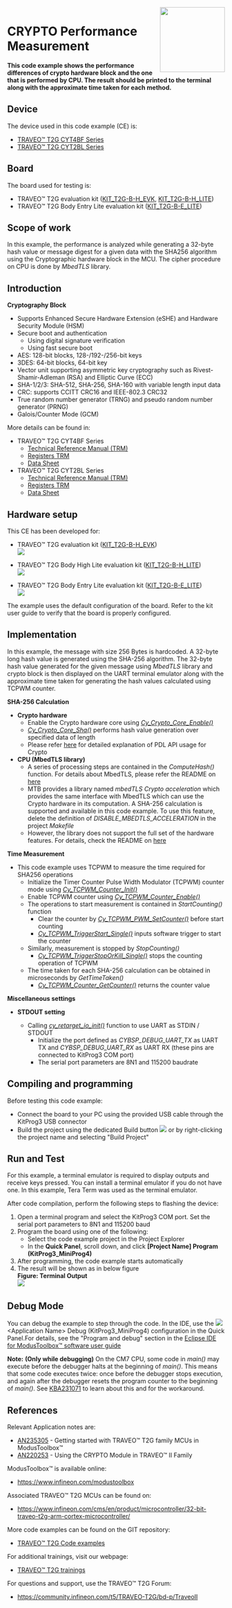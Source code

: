<img src="./images/IFX_LOGO_600.gif" align="right" width="150"/>

# CRYPTO Performance Measurement
**This code example shows the performance differences of crypto hardware block and the one that is performed by CPU. The result should be printed to the terminal along with the approximate time taken for each method.**  

## Device
The device used in this code example (CE) is:
- [TRAVEO™ T2G CYT4BF Series](https://www.infineon.com/cms/en/product/microcontroller/32-bit-traveo-t2g-arm-cortex-microcontroller/32-bit-traveo-t2g-arm-cortex-for-body/traveo-t2g-cyt4bf-series/)
- [TRAVEO™ T2G CYT2BL Series](https://www.infineon.com/cms/en/product/microcontroller/32-bit-traveo-t2g-arm-cortex-microcontroller/32-bit-traveo-t2g-arm-cortex-for-body/traveo-t2g-cyt2bl-series/)

## Board
The board used for testing is:
- TRAVEO&trade; T2G evaluation kit ([KIT_T2G-B-H_EVK](https://www.infineon.com/cms/en/product/evaluation-boards/kit_t2g-b-h_evk/), [KIT_T2G-B-H_LITE](https://www.infineon.com/cms/en/product/evaluation-boards/kit_t2g-b-h_lite/))
- TRAVEO&trade; T2G Body Entry Lite evaluation kit ([KIT_T2G-B-E_LITE](https://www.infineon.com/cms/en/product/evaluation-boards/kit_t2g-b-e_lite/))

## Scope of work

In this example, the performance is analyzed while generating a 32-byte hash value or message digest for a given data with the SHA256 algorithm using the Cryptographic hardware block in the MCU. The cipher procedure on CPU is done by *MbedTLS* library.

## Introduction

**Cryptography Block**  

- Supports Enhanced Secure Hardware Extension (eSHE) and Hardware Security Module (HSM)
- Secure boot and authentication
    - Using digital signature verification
    - Using fast secure boot
- AES: 128-bit blocks, 128-/192-/256-bit keys
- 3DES: 64-bit blocks, 64-bit key
- Vector unit supporting asymmetric key cryptography such as Rivest-Shamir-Adleman (RSA) and Elliptic Curve (ECC)
- SHA-1/2/3: SHA-512, SHA-256, SHA-160 with variable length input data
- CRC: supports CCITT CRC16 and IEEE-802.3 CRC32
- True random number generator (TRNG) and pseudo random number generator (PRNG)
- Galois/Counter Mode (GCM)

More details can be found in:
- TRAVEO&trade; T2G CYT4BF Series
  - [Technical Reference Manual (TRM)](https://www.infineon.com/dgdl/?fileId=5546d4627600a6bc017600bfae720007)
  - [Registers TRM](https://www.infineon.com/dgdl/?fileId=5546d4627600a6bc017600be2aef0004)
  - [Data Sheet](https://www.infineon.com/dgdl/?fileId=5546d46275b79adb0175dc8387f93228)
- TRAVEO&trade; T2G CYT2BL Series
  - [Technical Reference Manual (TRM)](https://www.infineon.com/dgdl/?fileId=5546d462766cbe860176804ea8d27e9b)
  - [Registers TRM](https://www.infineon.com/dgdl/?fileId=5546d4627600a6bc017600b9a0ca0000)
  - [Data Sheet](https://www.infineon.com/dgdl/?fileId=8ac78c8c82ce566401836c4d5e9a46c8)

## Hardware setup
This CE has been developed for:
- TRAVEO&trade; T2G evaluation kit ([KIT_T2G-B-H_EVK](https://www.infineon.com/cms/en/product/evaluation-boards/kit_t2g-b-h_evk/))<BR>
<img src="./images/KIT_T2G-B-H_EVK.gif"/><BR>

- TRAVEO&trade; T2G Body High Lite evaluation kit ([KIT_T2G-B-H_LITE](https://www.infineon.com/cms/en/product/evaluation-boards/kit_t2g-b-h_lite/))<BR>
<img src="./images/KIT_T2G-B-H_LITE.gif"/><BR>

- TRAVEO&trade; T2G Body Entry Lite evaluation kit ([KIT_T2G-B-E_LITE](https://www.infineon.com/cms/en/product/evaluation-boards/kit_t2g-b-e_lite/))<BR>
<img src="./images/KIT_T2G-B-E_LITE.gif"/><BR>
  
The example uses the default configuration of the board. Refer to the kit user guide to verify that the board is properly configured.

## Implementation

In this example, the message with size 256 Bytes is hardcoded. A 32-byte long hash value is generated using the SHA-256 algorithm. The 32-byte hash value generated for the given message using *MbedTLS* library and crypto block is then displayed on the UART terminal emulator along with the approximate time taken for generating the hash values calculated using TCPWM counter.

**SHA-256 Calculation**  
- **Crypto hardware**
    - Enable the Crypto hardware core using <a href="https://infineon.github.io/mtb-pdl-cat1/pdl_api_reference_manual/html/group__group__crypto__lld__hw__functions.html#ga6aede3754a84e01d5e9b4227a683c24c"><i>Cy_Crypto_Core_Enable()</i></a>
    - <a href="https://infineon.github.io/mtb-pdl-cat1/pdl_api_reference_manual/html/group__group__crypto__lld__sha__functions.html#ga3023d5535203528b0ef7136c86f8a66c"><i>Cy_Crypto_Core_Sha()</i></a> performs hash value generation over specified data of length
    - Please refer [here](https://infineon.github.io/mtb-pdl-cat1/pdl_api_reference_manual/html/group__group__crypto.html) for detailed explanation of PDL API usage for Crypto
- **CPU (MbedTLS library)**
    - A series of processing steps are contained in the *ComputeHash()* function. For details about MbedTLS, please refer the README on [here](https://github.com/Mbed-TLS/mbedtls)
    - MTB provides a library named *mbedTLS Crypto acceleration* which provides the same interface with MbedTLS which can use the Crypto hardware in its computation. A SHA-256 calculation is supported and available in this code example. To use this feature, delete the definition of *DISABLE_MBEDTLS_ACCELERATION* in the project *Makefile*
    - However, the library does not support the full set of the hardware features. For details, check the README on [here](https://github.com/Infineon/cy-mbedtls-acceleration)


**Time Measurement**  
- This code example uses TCPWM to measure the time required for SHA256 operations
    - Initialize the Timer Counter Pulse Width Modulator (TCPWM) counter mode using <a href="https://infineon.github.io/mtb-pdl-cat1/pdl_api_reference_manual/html/group__group__tcpwm__functions__counter.html#ga6068a06ddc8a07c67bb6df86e920944c"><i>Cy_TCPWM_Counter_Init()</i></a>
    - Enable TCPWM counter using <a href="https://infineon.github.io/mtb-pdl-cat1/pdl_api_reference_manual/html/group__group__tcpwm__functions__counter.html#ga1707e2cc291fe486fbea346157c65bff"><i>Cy_TCPWM_Counter_Enable()</i></a>
    - The operations to start measurement is contained in *StartCounting()* function
        - Clear the counter by <a href="https://infineon.github.io/mtb-pdl-cat1/pdl_api_reference_manual/html/group__group__tcpwm__functions__pwm.html#gafa477f61cb9fdb4538afa60c6b3f3ce8"><i>Cy_TCPWM_PWM_SetCounter()</i></a> before start counting
        - <a href="https://infineon.github.io/mtb-pdl-cat1/pdl_api_reference_manual/html/group__group__tcpwm__functions__common.html#gaafe86ec440bec9a2c23392f289cc3a8b"><i>Cy_TCPWM_TriggerStart_Single()</i></a> inputs software trigger to start the counter
    - Similarly, measurement is stopped by *StopCounting()*
        - <a href="https://infineon.github.io/mtb-pdl-cat1/pdl_api_reference_manual/html/group__group__tcpwm__functions__common.html#gad1459b0ddabf388afe151de57f7cf4d4"><i>Cy_TCPWM_TriggerStopOrKill_Single()</i></a> stops the counting operation of TCPWM
    - The time taken for each SHA-256 calculation can be obtained in microseconds by *GetTimeTaken()*
        - <a href="https://infineon.github.io/mtb-pdl-cat1/pdl_api_reference_manual/html/group__group__tcpwm__functions__counter.html#ga216478872f4b0b65f89691ea577286bb"><i>Cy_TCPWM_Counter_GetCounter()</i></a> returns the counter value

**Miscellaneous settings**  

- **STDOUT setting**

  - Calling <a href="https://infineon.github.io/retarget-io/html/group__group__board__libs.html#gaddff65f18135a8491811ee3886e69707"><i>cy_retarget_io_init()</i></a> function to use UART as STDIN / STDOUT
    - Initialize the port defined as *CYBSP_DEBUG_UART_TX* as UART TX and *CYBSP_DEBUG_UART_RX* as UART RX (these pins are connected to KitProg3 COM port)
    - The serial port parameters are 8N1 and 115200 baudrate

## Compiling and programming
Before testing this code example:

- Connect the board to your PC using the provided USB cable through the KitProg3 USB connector
- Build the project using the dedicated Build button <img src="./images/build_button.png"/> or by right-clicking the project name and selecting "Build Project"

## Run and Test
For this example, a terminal emulator is required to display outputs and receive keys pressed. You can install a terminal emulator if you do not have one. In this example, Tera Term was used as the terminal emulator.

After code compilation, perform the following steps to flashing the device:

1. Open a terminal program and select the KitProg3 COM port. Set the serial port parameters to 8N1 and 115200 baud
2. Program the board using one of the following:
    - Select the code example project in the Project Explorer
    - In the **Quick Panel**, scroll down, and click **[Project Name] Program (KitProg3_MiniProg4)**
3. After programming, the code example starts automatically
4. The result will be shown as in below figure
   <BR>**Figure: Terminal Output**<BR>
   <img src="./images/terminal_output.png"/><BR>

## Debug Mode
You can debug the example to step through the code. In the IDE, use the <img src="./images/debug_mode.png"/>\<Application Name> Debug (KitProg3_MiniProg4) configuration in the Quick Panel.For details, see the "Program and debug" section in the [Eclipse IDE for ModusToolbox™ software user guide](https://www.infineon.com/dgdl/?fileId=8ac78c8c8386267f0183a8d7043b58ee)

**Note:** **(Only while debugging)** On the CM7 CPU, some code in *main()* may execute before the debugger halts at the beginning of *main()*. This means that some code executes twice: once before the debugger stops execution, and again after the debugger resets the program counter to the beginning of *main()*. See [KBA231071](https://community.infineon.com/t5/Knowledge-Base-Articles/PSoC-6-MCU-Code-in-main-executes-before-the-debugger-halts-at-the-first-line-of/ta-p/253856) to learn about this and for the workaround.

## References  
Relevant Application notes are:
- [AN235305](https://www.infineon.com/dgdl/?fileId=8ac78c8c8b6555fe018c1fddd8a72801) - Getting started with TRAVEO&trade; T2G family MCUs in ModusToolbox&trade;
- [AN220253](https://www.infineon.com/dgdl/?fileId=8ac78c8c7cdc391c017d0d3b144c679e) - Using the CRYPTO Module in TRAVEO&trade; II Family

ModusToolbox&trade; is available online:
- <https://www.infineon.com/modustoolbox>

Associated TRAVEO&trade; T2G MCUs can be found on:
- <https://www.infineon.com/cms/en/product/microcontroller/32-bit-traveo-t2g-arm-cortex-microcontroller/>

More code examples can be found on the GIT repository:
- [TRAVEO™ T2G Code examples](https://github.com/orgs/Infineon/repositories?q=mtb-t2g-&type=all&language=&sort=)

For additional trainings, visit our webpage:  
- [TRAVEO™ T2G trainings](https://www.infineon.com/cms/en/product/microcontroller/32-bit-traveo-t2g-arm-cortex-microcontroller/32-bit-traveo-t2g-arm-cortex-for-body/traveo-t2g-cyt4bf-series/#!trainings)

For questions and support, use the TRAVEO&trade; T2G Forum:  
- <https://community.infineon.com/t5/TRAVEO-T2G/bd-p/TraveoII>
